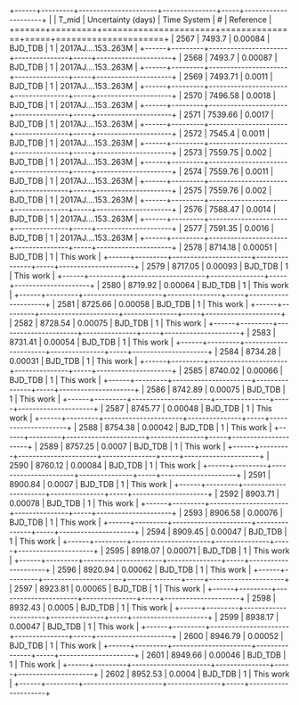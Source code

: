+------+---------+----------------------+---------------+-----+---------------------+
|      |   T_mid |   Uncertainty (days) | Time System   |   # | Reference           |
+======+=========+======================+===============+=====+=====================+
| 2567 | 7493.7  |              0.00084 | BJD_TDB       |   1 | 2017AJ....153..263M |
+------+---------+----------------------+---------------+-----+---------------------+
| 2568 | 7493.7  |              0.00087 | BJD_TDB       |   1 | 2017AJ....153..263M |
+------+---------+----------------------+---------------+-----+---------------------+
| 2569 | 7493.71 |              0.0011  | BJD_TDB       |   1 | 2017AJ....153..263M |
+------+---------+----------------------+---------------+-----+---------------------+
| 2570 | 7496.58 |              0.0018  | BJD_TDB       |   1 | 2017AJ....153..263M |
+------+---------+----------------------+---------------+-----+---------------------+
| 2571 | 7539.66 |              0.0017  | BJD_TDB       |   1 | 2017AJ....153..263M |
+------+---------+----------------------+---------------+-----+---------------------+
| 2572 | 7545.4  |              0.0011  | BJD_TDB       |   1 | 2017AJ....153..263M |
+------+---------+----------------------+---------------+-----+---------------------+
| 2573 | 7559.75 |              0.002   | BJD_TDB       |   1 | 2017AJ....153..263M |
+------+---------+----------------------+---------------+-----+---------------------+
| 2574 | 7559.76 |              0.0011  | BJD_TDB       |   1 | 2017AJ....153..263M |
+------+---------+----------------------+---------------+-----+---------------------+
| 2575 | 7559.76 |              0.002   | BJD_TDB       |   1 | 2017AJ....153..263M |
+------+---------+----------------------+---------------+-----+---------------------+
| 2576 | 7588.47 |              0.0014  | BJD_TDB       |   1 | 2017AJ....153..263M |
+------+---------+----------------------+---------------+-----+---------------------+
| 2577 | 7591.35 |              0.0016  | BJD_TDB       |   1 | 2017AJ....153..263M |
+------+---------+----------------------+---------------+-----+---------------------+
| 2578 | 8714.18 |              0.00051 | BJD_TDB       |   1 | This work           |
+------+---------+----------------------+---------------+-----+---------------------+
| 2579 | 8717.05 |              0.00093 | BJD_TDB       |   1 | This work           |
+------+---------+----------------------+---------------+-----+---------------------+
| 2580 | 8719.92 |              0.00064 | BJD_TDB       |   1 | This work           |
+------+---------+----------------------+---------------+-----+---------------------+
| 2581 | 8725.66 |              0.00058 | BJD_TDB       |   1 | This work           |
+------+---------+----------------------+---------------+-----+---------------------+
| 2582 | 8728.54 |              0.00075 | BJD_TDB       |   1 | This work           |
+------+---------+----------------------+---------------+-----+---------------------+
| 2583 | 8731.41 |              0.00054 | BJD_TDB       |   1 | This work           |
+------+---------+----------------------+---------------+-----+---------------------+
| 2584 | 8734.28 |              0.00031 | BJD_TDB       |   1 | This work           |
+------+---------+----------------------+---------------+-----+---------------------+
| 2585 | 8740.02 |              0.00066 | BJD_TDB       |   1 | This work           |
+------+---------+----------------------+---------------+-----+---------------------+
| 2586 | 8742.89 |              0.00075 | BJD_TDB       |   1 | This work           |
+------+---------+----------------------+---------------+-----+---------------------+
| 2587 | 8745.77 |              0.00048 | BJD_TDB       |   1 | This work           |
+------+---------+----------------------+---------------+-----+---------------------+
| 2588 | 8754.38 |              0.00042 | BJD_TDB       |   1 | This work           |
+------+---------+----------------------+---------------+-----+---------------------+
| 2589 | 8757.25 |              0.0007  | BJD_TDB       |   1 | This work           |
+------+---------+----------------------+---------------+-----+---------------------+
| 2590 | 8760.12 |              0.00084 | BJD_TDB       |   1 | This work           |
+------+---------+----------------------+---------------+-----+---------------------+
| 2591 | 8900.84 |              0.0007  | BJD_TDB       |   1 | This work           |
+------+---------+----------------------+---------------+-----+---------------------+
| 2592 | 8903.71 |              0.00078 | BJD_TDB       |   1 | This work           |
+------+---------+----------------------+---------------+-----+---------------------+
| 2593 | 8906.58 |              0.00076 | BJD_TDB       |   1 | This work           |
+------+---------+----------------------+---------------+-----+---------------------+
| 2594 | 8909.45 |              0.00047 | BJD_TDB       |   1 | This work           |
+------+---------+----------------------+---------------+-----+---------------------+
| 2595 | 8918.07 |              0.00071 | BJD_TDB       |   1 | This work           |
+------+---------+----------------------+---------------+-----+---------------------+
| 2596 | 8920.94 |              0.00062 | BJD_TDB       |   1 | This work           |
+------+---------+----------------------+---------------+-----+---------------------+
| 2597 | 8923.81 |              0.00065 | BJD_TDB       |   1 | This work           |
+------+---------+----------------------+---------------+-----+---------------------+
| 2598 | 8932.43 |              0.0005  | BJD_TDB       |   1 | This work           |
+------+---------+----------------------+---------------+-----+---------------------+
| 2599 | 8938.17 |              0.00047 | BJD_TDB       |   1 | This work           |
+------+---------+----------------------+---------------+-----+---------------------+
| 2600 | 8946.79 |              0.00052 | BJD_TDB       |   1 | This work           |
+------+---------+----------------------+---------------+-----+---------------------+
| 2601 | 8949.66 |              0.00046 | BJD_TDB       |   1 | This work           |
+------+---------+----------------------+---------------+-----+---------------------+
| 2602 | 8952.53 |              0.0004  | BJD_TDB       |   1 | This work           |
+------+---------+----------------------+---------------+-----+---------------------+